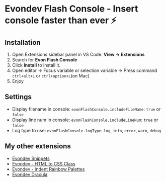 # Evondev Flash Console - Insert console faster than ever ⚡️

## Installation

1. Open Extensions sidebar panel in VS Code. **View → Extensions**
2. Search for **Evon Flash Console**
3. Click **Install** to install it.
4. Open editor -> Focus variable or selection variable -> Press command `ctrl+alt+L` or `ctrl+option+L`(on Mac)
5. Enjoy

## Settings

- Display filename in console: `evonFlashConsole.includeFileName`: `true` or `false`
- Display line num in console: `evonFlashConsole.includeLineNum`: `true` or `false`
- Log type to use: `evonFlashConsole.logType`: `log`, `info`, `error`, `warn`, `debug`

## My other extensions

- [Evondev Snippets](https://marketplace.visualstudio.com/items?itemName=evondev.evondev-snippets)
- [Evondev - HTML to CSS Class](https://marketplace.visualstudio.com/items?itemName=evondev.generate-css-class)
- [Evondev - Indent Rainbow Palettes](https://marketplace.visualstudio.com/items?itemName=evondev.indent-rainbow-palettes)
- [Evondev Dracula](https://marketplace.visualstudio.com/items?itemName=evondev.dracula-high-contrast)
